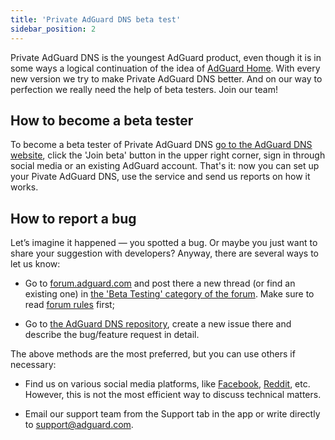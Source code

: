 ```yaml
---
title: 'Private AdGuard DNS beta test'
sidebar_position: 2
---
```


Private AdGuard DNS is the youngest AdGuard product, even though it is in some ways a logical continuation of the idea of [AdGuard Home](https://kb.adguard.com/en/home/overview). With every new version we try to make Private AdGuard DNS better. And on our way to perfection we really need the help of beta testers. Join our team!

## How to become a beta tester

To become a beta tester of Private AdGuard DNS [go to the AdGuard DNS website](https://adguard-dns.io/en/welcome.html), click the 'Join beta' button in the upper right corner, sign in through social media or an existing AdGuard account. That's it: now you can set up your Pivate AdGuard DNS, use the service and send us reports on how it works.

## How to report a bug

Let’s imagine it happened — you spotted a bug. Or maybe you just want to share your suggestion with developers? Anyway, there are several ways to let us know:

* Go to [forum.adguard.com](https://forum.adguard.com) and post there a new thread (or find an existing one) in [the 'Beta Testing' category of the forum](https://forum.adguard.com/index.php?categories/48/). Make sure to read [forum rules](https://forum.adguard.com/index.php?threads/14859/) first;

* Go to [the AdGuard DNS repository](https://github.com/AdguardTeam/AdGuardDNS), create a new issue there and describe the bug/feature request in detail.

The above methods are the most preferred, but you can use others if necessary:

* Find us on various social media platforms, like [Facebook](https://www.facebook.com/AdguardEn/), [Reddit](https://www.reddit.com/r/Adguard/), etc. However, this is not the most efficient way to discuss technical matters.

* Email our support team from the Support tab in the app or write directly to [support@adguard.com](mailto:support@adguard.com).


